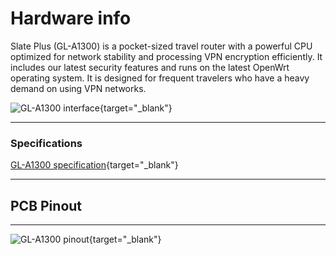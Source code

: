 # Hardware info

Slate Plus (GL-A1300) is a pocket-sized travel router with a powerful CPU optimized for network stability and processing VPN encryption efficiently. It includes our latest security features and runs on the latest OpenWrt operating system. It is designed for frequent travelers who have a heavy demand on using VPN networks.

![GL-A1300 interface](https://static.gl-inet.com/docs/en/4/user_guide/gl-a1300/hardware_info/gl-a1300_interface.jpg){target="_blank"}

---

### Specifications

[GL-A1300 specification](https://www.gl-inet.com/products/gl-a1300/#specs){target="_blank"}

---

## PCB Pinout

---

![GL-A1300 pinout](https://static.gl-inet.com/docs/en/4/user_guide/gl-a1300/hardware_info/gl-a1300_pinout.jpg){target="_blank"}